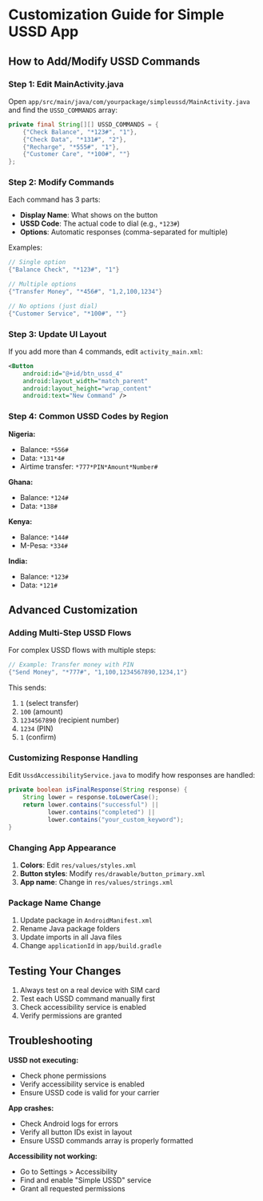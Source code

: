 # Customization Guide for Simple USSD App

## How to Add/Modify USSD Commands

### Step 1: Edit MainActivity.java

Open `app/src/main/java/com/yourpackage/simpleussd/MainActivity.java` and find the `USSD_COMMANDS` array:

```java
private final String[][] USSD_COMMANDS = {
    {"Check Balance", "*123#", "1"},
    {"Check Data", "*131#", "2"},
    {"Recharge", "*555#", "1"},
    {"Customer Care", "*100#", ""}
};
```

### Step 2: Modify Commands

Each command has 3 parts:

- **Display Name**: What shows on the button
- **USSD Code**: The actual code to dial (e.g., `*123#`)
- **Options**: Automatic responses (comma-separated for multiple)

Examples:

```java
// Single option
{"Balance Check", "*123#", "1"}

// Multiple options
{"Transfer Money", "*456#", "1,2,100,1234"}

// No options (just dial)
{"Customer Service", "*100#", ""}
```

### Step 3: Update UI Layout

If you add more than 4 commands, edit `activity_main.xml`:

```xml
<Button
    android:id="@+id/btn_ussd_4"
    android:layout_width="match_parent"
    android:layout_height="wrap_content"
    android:text="New Command" />
```

### Step 4: Common USSD Codes by Region

**Nigeria:**

- Balance: `*556#`
- Data: `*131*4#`
- Airtime transfer: `*777*PIN*Amount*Number#`

**Ghana:**

- Balance: `*124#`
- Data: `*138#`

**Kenya:**

- Balance: `*144#`
- M-Pesa: `*334#`

**India:**

- Balance: `*123#`
- Data: `*121#`

## Advanced Customization

### Adding Multi-Step USSD Flows

For complex USSD flows with multiple steps:

```java
// Example: Transfer money with PIN
{"Send Money", "*777#", "1,100,1234567890,1234,1"}
```

This sends:

1. `1` (select transfer)
2. `100` (amount)
3. `1234567890` (recipient number)
4. `1234` (PIN)
5. `1` (confirm)

### Customizing Response Handling

Edit `UssdAccessibilityService.java` to modify how responses are handled:

```java
private boolean isFinalResponse(String response) {
    String lower = response.toLowerCase();
    return lower.contains("successful") ||
           lower.contains("completed") ||
           lower.contains("your_custom_keyword");
}
```

### Changing App Appearance

1. **Colors**: Edit `res/values/styles.xml`
2. **Button styles**: Modify `res/drawable/button_primary.xml`
3. **App name**: Change in `res/values/strings.xml`

### Package Name Change

1. Update package in `AndroidManifest.xml`
2. Rename Java package folders
3. Update imports in all Java files
4. Change `applicationId` in `app/build.gradle`

## Testing Your Changes

1. Always test on a real device with SIM card
2. Test each USSD command manually first
3. Check accessibility service is enabled
4. Verify permissions are granted

## Troubleshooting

**USSD not executing:**

- Check phone permissions
- Verify accessibility service is enabled
- Ensure USSD code is valid for your carrier

**App crashes:**

- Check Android logs for errors
- Verify all button IDs exist in layout
- Ensure USSD commands array is properly formatted

**Accessibility not working:**

- Go to Settings > Accessibility
- Find and enable "Simple USSD" service
- Grant all requested permissions

